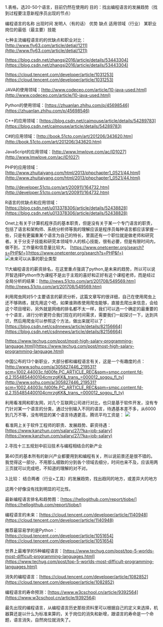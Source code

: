 1.表格，选20-50个语言，目前仍然在使用的
目的：找出编程语言的发展趋势（找到过程要注意新程序员出现的节点）

编程语言的名称
出现时间
发明人（有的话）
优势
缺点
适用领域（行业）
某职业岗位的最低（最主要）技能

七种主流编程语言的的优缺点和职业对比：[http://www.fly63.com/article/detial/1211](http://www.fly63.com/article/detial/1211)

[https://blog.csdn.net/zhangsj2016/article/details/53443304](https://blog.csdn.net/zhangsj2016/article/details/53443304)

[https://cloud.tencent.com/developer/article/1031253](https://cloud.tencent.com/developer/article/1031253)

JAVA的使用领域：[http://www.codeceo.com/article/10-java-used.html](http://www.codeceo.com/article/10-java-used.html)

Python的使用领域：[https://zhuanlan.zhihu.com/p/45698546](https://zhuanlan.zhihu.com/p/45698546)

C++的应用领域：[https://blog.csdn.net/caimouse/article/details/54289783](https://blog.csdn.net/caimouse/article/details/54289783)

C#的应用领域：[http://book.51cto.com/art/201206/343620.htm](http://book.51cto.com/art/201206/343620.htm)

JavaScript的应用领域：[http://www.lmwlove.com/ac/ID1027](http://www.lmwlove.com/ac/ID1027)

PHP的应用领域：[http://www.zhuitaiyang.com/html/2013/phpchapter1_0521/44.html](http://www.zhuitaiyang.com/html/2013/phpchapter1_0521/44.html)

[http://developer.51cto.com/art/200911/164732.htm](http://developer.51cto.com/art/200911/164732.htm)

R语言的优缺点和应用领域：[https://blog.csdn.net/u013378306/article/details/52438828](https://blog.csdn.net/u013378306/article/details/52438828)

Onet上有关于计算机程序员的基本职责，但是没有关于某一个专门语言的职责，包括了语言和架构师、系统分析师等我的理解应该是程序员每种语言都应该掌握一些，只是有更偏重某个语言为自己的特长，里面还有一个职位就是做老师和研究者。关于分支子技能和研究本领域牛人的核心技能，很有必要，但是有限时间内，做不到，工作量和信息量比较大。
[https://www.onetcenter.org/search?s=PHP&f=](https://www.onetcenter.org/search?s=PHP&f=)
![未来可以从事的职业类型](https://i.imgur.com/AI9V4di.png)

11大编程语言的薪资排名，在这里重点强调了python,是未来的趋势，所以可以说开智选择Python作为课程不是出于主观的喜好和正好有这个课程老师，而是经过全局分析的结果：[http://news.51cto.com/art/201708/549569.htm](http://news.51cto.com/art/201708/549569.htm)

利用爬虫网对5个主要语言的薪资分析，这篇文章写的很详细，自己在使用爬虫上还不够熟练，就先用这个吧，如果谁熟练使用爬虫能够，直接去爬出来信息，会给这个项目增彩，另外就是网络的排名都不太一样，我们可以选一个确定的最重要的十个语言，进行分析更符合我们现在的时间需求，需要我们一起探讨一下，达到共识，然后用爬虫可以参照这个方法，做出来就可以了：[https://blog.csdn.net/csdnnews/article/details/82156664](https://blog.csdn.net/csdnnews/article/details/82156664)

[https://www.techug.com/post/most-high-salary-programming-language.html](https://www.techug.com/post/most-high-salary-programming-language.html)

中国公布的13个新职业，大部分都和编程语言有关，这是一个有趣度的点：
[http://www.sohu.com/a/305827446_219531?scm=1002.44003c.fd00fe.PC_ARTICLE_REC&spm=smpc.content.fd-d.2.1554854400104cmrzgKK&_trans_=000012_sogou_fl_ty](http://www.sohu.com/a/305827446_219531?scm=1002.44003c.fd00fe.PC_ARTICLE_REC&spm=smpc.content.fd-d.2.1554854400104cmrzgKK&_trans_=000012_sogou_fl_ty)

利用看准网和职友网，对几个互联网公司进行对比，也只是基于软件开发，没有专门针对某一个语言的分类，通过分别输入不同的语言，待遇基本差不多，从6000到几万不等，没有明显的某个语言待遇更高，腾讯平均工资是：
![](https://i.imgur.com/QigX7Sr.png)

看准网上关于软件工程师的职责、发展趋势、薪资待遇：[https://www.kanzhun.com/salary/27/?ka=job-salary](https://www.kanzhun.com/salary/27/?ka=job-salary)


2.寻找十三五规划中前沿技术与编程相结合的新产业

第40页的基本所有的新兴产业都要用到和编程有关，所以说前景还是很不错的。我觉得这一部分，不用那么细致的分到各个领域去细分，时间也来不及，应该用两三页就可以完成吧，不知道的理解的对不对。



3.比较：
结合两者（行业+工具）的发展趋势，找出趋同的地方，或差异大的地方

这两个好像没有找到明显的可比性。

最新编程语言排名和趋势图：[https://hellogithub.com/report/tiobe/](https://hellogithub.com/report/tiobe/)

编程语言的未来：[https://cloud.tencent.com/developer/article/1140948](https://cloud.tencent.com/developer/article/1140948)

推荐最容易学的是Python：[https://cloud.tencent.com/developer/article/1051654](https://cloud.tencent.com/developer/article/1051654)

世界上最难学的5种编程语言：[https://www.techug.com/post/top-5-worlds-most-difficult-programming-languages.html](https://www.techug.com/post/top-5-worlds-most-difficult-programming-languages.html)

消失的编程语言：[https://cloud.tencent.com/developer/article/1082852](https://cloud.tencent.com/developer/article/1082852)

编程语言的寿命预测：[https://www.w3cschool.cn/article/9392564](https://www.w3cschool.cn/article/9392564)


最先出现的编程语言，从编程语言历史那些资料里可以根据自己的定义来选择，机器算还是以什么为标准来算的，关于岗位的消失和新增，跟语言的寿命是一个命题，语言消失，自然岗位就消失了。